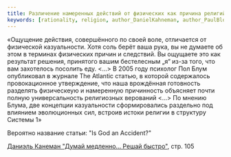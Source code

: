 ```yaml
---
title: Различение намеренных действий от физических как причина религий
keywords: [rationality, religion, author_DanielKahneman, author_PaulBloom]
---
```


«Ощущение действия, совершённого по своей воле, отличается от физической
казуальности. Хотя соль берёт ваша рука, вы не думаете об этом в терминах
физических причин и следствий. Вы ощущаете это как результат решения,
принятого вашим бестелесным „я“ из-за того, что вам захотелось посолить еду.
<...>
В 2005 году психолог Пол Блум опубликовал в журнале The Atlantic статью,
в которой содержалось провокационное утверждение, что наша врождённая
готовность разделять физическеую и намеренную причинность объясняет
почти полную универсальность религиозных верований <...>
По мнению Блума, две концепции казуальности сформировались раздельно под
влиянием эволюционных сил, встроив истоки религии в структуру Системы 1»

Вероятно название статьи: "Is God an Accident?"

[Даниэль Канеман "Думай медленно... Решай быстро"](pxfc.md), стр. 105
